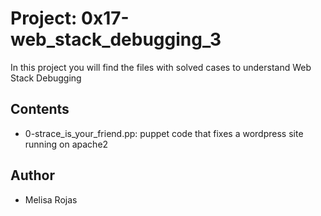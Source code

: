 # Project: 0x17-web_stack_debugging_3

In this project you will find the files with solved cases to understand Web Stack Debugging

## Contents
* 0-strace_is_your_friend.pp: puppet code that fixes a wordpress site running on apache2


## Author
* Melisa Rojas
